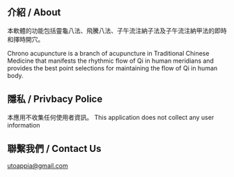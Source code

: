 ## 介紹 / About

本軟體的功能包括靈龜八法、飛騰八法、子午流注納子法及子午流注納甲法的即時和擇時開穴。

Chrono acupuncture is a branch of acupuncture in Traditional Chinese Medicine that manifests the rhythmic flow of Qi in human meridians and provides the best point selections for maintaining the flow of Qi in human body.

## 隱私 / Privbacy Police
本應用不收集任何使用者資訊。
This application does not collect any user information

## 聯繫我們 / Contact Us
utoappia@gmail.com
